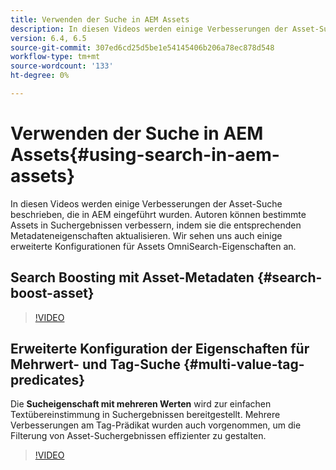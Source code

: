 ```yaml
---
title: Verwenden der Suche in AEM Assets
description: In diesen Videos werden einige Verbesserungen der Asset-Suche beschrieben, die in AEM eingeführt wurden. Autoren können bestimmte Assets in Suchergebnissen verbessern, indem sie die entsprechenden Metadateneigenschaften aktualisieren. Wir sehen uns auch einige erweiterte Konfigurationen für Assets OmniSearch-Eigenschaften an.
version: 6.4, 6.5
source-git-commit: 307ed6cd25d5be1e54145406b206a78ec878d548
workflow-type: tm+mt
source-wordcount: '133'
ht-degree: 0%

---
```



# Verwenden der Suche in AEM Assets{#using-search-in-aem-assets}

In diesen Videos werden einige Verbesserungen der Asset-Suche beschrieben, die in AEM eingeführt wurden. Autoren können bestimmte Assets in Suchergebnissen verbessern, indem sie die entsprechenden Metadateneigenschaften aktualisieren. Wir sehen uns auch einige erweiterte Konfigurationen für Assets OmniSearch-Eigenschaften an.

## Search Boosting mit Asset-Metadaten {#search-boost-asset}

>[!VIDEO](https://video.tv.adobe.com/v/16766/?quality=9&learn=on)

## Erweiterte Konfiguration der Eigenschaften für Mehrwert- und Tag-Suche {#multi-value-tag-predicates}

Die **Sucheigenschaft mit mehreren Werten** wird zur einfachen Textübereinstimmung in Suchergebnissen bereitgestellt. Mehrere Verbesserungen am Tag-Prädikat wurden auch vorgenommen, um die Filterung von Asset-Suchergebnissen effizienter zu gestalten.

>[!VIDEO](https://video.tv.adobe.com/v/16457/?quality=9&learn=on)
